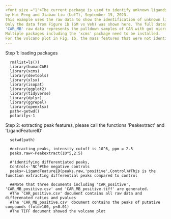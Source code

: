 ```yaml
---
<font size ="1">The current package is used to identify unknown ligands of human CAR from gut micriobiome extracts.
by Hui Peng and Jiabao Liu (UofT), September 15, 2023. 
This example uses the raw data to show the identification of unknown ligands using custom algorithm. Only positive ion mode is analyzed.
Only the data from Figure 1b (GM vs Veh) was shown here. The full dataset can be found on the MassIVE repository (MSV00091840).
'CAR_MB' raw data represents the pulldown samples of CAR with gut microbiome extracts; 'CAR_NC' raw data represents the negative controls of CAR with DMSO.
Multiple packages including the 'xcms' package need to be installed.
For the volcano plot in Fig. 1b, the mass features that were not identifiable through manual inspection have been removed from the hit list.
---
```

Step 1: loading packages
```{r, message=FALSE, warning=FALSE}
  rm(list=ls())
  library(humanCAR)
  library(xcms)
  library(devtools)
  library(xlsx)
  library(isopat)
  library(ggplot2)
  library(tidyverse)
  library(dplyr)
  library(ggrepel)
  library(openxlsx)
  path<-getwd()
  polarity<-1
```
Step 2: extracting peak features, please call the functions 'Peakextract' and 'LigandFeatureID'
```{r, message=FALSE, warning=FALSE}
  setwd(path)

  #extracting peaks, intensity cutoff is 10^6, ppm = 2.5
  peaks.raw<-Peakextract(10^5,2.5)
  
  #'identifying differentiated peaks,
  Control<-'NC'#the negative controls
  peaks<-LigandFeatureID(peaks.raw,'positive',Control)#This is the function extracting differential peaks compared to control
  
  ##Note that three documents including 'CAR_positive', 'CAR_MB_positive.csv' and 'CAR_MB_positive.tiff' are generated.
  #The 'CAR_positive.csv' document contains all raw data and differenated ratios and pvalues
  #The 'CAR_MB_positive.csv' document contains the peaks of putative compounds (fold>100, p<0.01)
  #The TIFF document showed the volcano plot
  
```
